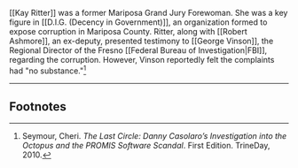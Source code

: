 [[Kay Ritter]] was a former Mariposa Grand Jury Forewoman. She was a key figure in [[D.I.G. (Decency in Government)]], an organization formed to expose corruption in Mariposa County. Ritter, along with [[Robert Ashmore]], an ex-deputy, presented testimony to [[George Vinson]], the Regional Director of the Fresno [[Federal Bureau of Investigation|FBI]], regarding the corruption. However, Vinson reportedly felt the complaints had "no substance."[^1]

---
## Footnotes

[^1]: Seymour, Cheri. *The Last Circle: Danny Casolaro’s Investigation into the Octopus and the PROMIS Software Scandal*. First Edition. TrineDay, 2010.